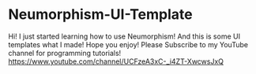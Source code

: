 # Neumorphism-UI-Template
Hi! I just started learning how to use Neumorphism! And this is some UI templates what I made! Hope you enjoy! Please Subscribe to my YouTube channel for programming tutorials! https://www.youtube.com/channel/UCFzeA3xC-_i4ZT-XwcwsJxQ
